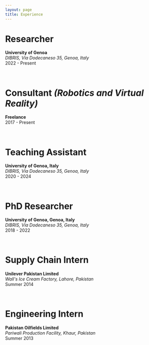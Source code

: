 ```yaml
---
layout: page
title: Experience
---
```


# Researcher
**University of Genoa**  
*DIBRIS, Via Dodecaneso 35, Genoa, Italy*  
2022 - Present  

<br>

# Consultant *(Robotics and Virtual Reality)*  
**Freelance**  
2017 - Present  

<br>

# Teaching Assistant
**University of Genoa, Italy**   
*DIBRIS, Via Dodecaneso 35, Genoa, Italy*  
2020 - 2024  

<br>

# PhD Researcher
**University of Genoa, Genoa, Italy**   
*DIBRIS, Via Dodecaneso 35, Genoa, Italy*  
2018 - 2022  

<br>

# Supply Chain Intern
**Unilever Pakistan Limited**   
*Wall's Ice Cream Factory, Lahore, Pakistan*  
Summer 2014  

<br>

# Engineering Intern
**Pakistan Oilfields Limited**   
*Pariwali Production Facility, Khaur, Pakistan*  
Summer 2013  


